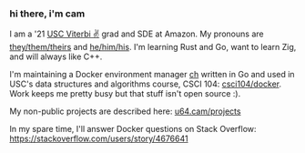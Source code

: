 ### hi there, i'm cam

I am a '21 [USC Viterbi ✌️](https://viterbischool.usc.edu/) grad and SDE at Amazon. My pronouns are [they/them/theirs](https://pronoun.is/they/.../themselves) and [he/him/his](https://pronoun.is/he/.../himself). I'm learning Rust and Go, want to learn Zig, and will always like C++.

I'm maintaining a Docker environment manager [ch](https://github.com/camerondurham/ch) written in Go and used in USC's data structures and algorithms course, CSCI 104: [csci104/docker](https://github.com/csci104/docker). Work keeps me pretty busy but that stuff isn't open source :).

My non-public projects are described here: [u64.cam/projects](https://u64.cam/projects.html)

In my spare time, I'll answer Docker questions on Stack Overflow: https://stackoverflow.com/users/story/4676641

<div align="center">
  <!--
  <a href="https://github-readme-stats.vercel.app/api/top-langs/?username=camerondurham&langs_count=4&layout=compact&theme=buefy">
    <img height="160em" src="https://github-readme-stats.vercel.app/api?username=camerondurham&theme=buefy&show_icons=true" />
    <img height="160em" align="left" src="https://github-readme-stats.vercel.app/api/top-langs/?username=camerondurham&langs_count=4&layout=compact&theme=buefy" />
    <a href="https://u64.cam">
      <img src="https://komarev.com/ghpvc/?username=camerondurham" />
    </a>
  </a>
  -->
  
</div>

<!--
**camerondurham/camerondurham** is a ✨ _special_ ✨ repository because its `README.md` (this file) appears on your GitHub profile.

<a href="https://github.com/anuraghazra/github-readme-stats">
  <img align="left" src="https://github-readme-stats.vercel.app/api/top-langs/?username=camerondurham&hide=php,html&langs_count=5&layout=compact&theme=dark" />
</a>

-->
